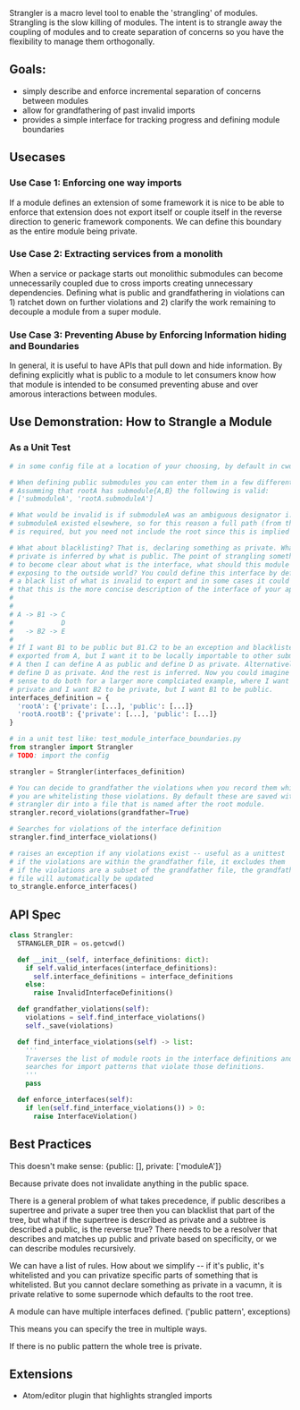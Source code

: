 Strangler is a macro level tool to enable the 'strangling' of modules. Strangling is
the slow killing of modules. The intent is to strangle away the coupling of modules
and to create separation of concerns so you have the flexibility to manage them
orthogonally.

## Goals:
- simply describe and enforce incremental separation of concerns between modules
- allow for grandfathering of past invalid imports
- provides a simple interface for tracking progress and defining module boundaries

## Usecases
### Use Case 1: Enforcing one way imports
If a module defines an extension of some framework it is nice to be able to enforce that
extension does not export itself or couple itself in the reverse direction to
generic framework components. We can define this boundary as the entire module being
private.

### Use Case 2: Extracting services from a monolith
When a service or package starts out monolithic submodules can become unnecessarily
coupled due to cross imports creating unnecessary dependencies. Defining what is public
and grandfathering in violations can 1) ratchet down on further violations and
2) clarify the work remaining to decouple a module from a super module.

### Use Case 3: Preventing Abuse by Enforcing Information hiding and Boundaries
In general, it is useful to have APIs that pull down and hide information. By
defining explicitly what is public to a module to let consumers know how that
module is intended to be consumed preventing abuse and over amorous interactions
between modules.

## Use Demonstration: How to Strangle a Module
### As a Unit Test
```python
# in some config file at a location of your choosing, by default in cwd strangler/config.py

# When defining public submodules you can enter them in a few different ways
# Assumming that rootA has submodule{A,B} the following is valid:
# ['submoduleA', 'rootA.submoduleA']

# What would be invalid is if submoduleA was an ambiguous designator i.e.
# submoduleA existed elsewhere, so for this reason a full path (from the root)
# is required, but you need not include the root since this is implied

# What about blacklisting? That is, declaring something as private. What is
# private is inferred by what is public. The point of strangling something is
# to become clear about what is the interface, what should this module be
# exposing to the outside world? You could define this interface by defining
# a black list of what is invalid to export and in some cases it could be
# that this is the more concise description of the interface of your application.
#
#
# A -> B1 -> C
#            D
#   -> B2 -> E
#
# If I want B1 to be public but B1.C2 to be an exception and blacklisted from being
# exported from A, but I want it to be locally importable to other submodules in
# A then I can define A as public and define D as private. Alternatively, I could
# define D as private. And the rest is inferred. Now you could imagine this makes
# sense to do both for a larger more complciated example, where I want D to be
# private and I want B2 to be private, but I want B1 to be public.
interfaces_definition = {
  'rootA': {'private': [...], 'public': [...]}
  'rootA.rootB': {'private': [...], 'public': [...]}
}

# in a unit test like: test_module_interface_boundaries.py
from strangler import Strangler
# TODO: import the config

strangler = Strangler(interfaces_definition)

# You can decide to grandfather the violations when you record them which means
# you are whitelisting those violations. By default these are saved within
# strangler dir into a file that is named after the root module.
strangler.record_violations(grandfather=True)

# Searches for violations of the interface definition
strangler.find_interface_violations()

# raises an exception if any violations exist -- useful as a unittest
# if the violations are within the grandfather file, it excludes them
# if the violations are a subset of the grandfather file, the grandfather
# file will automatically be updated
to_strangle.enforce_interfaces()
```

## API Spec
```python
class Strangler:
  STRANGLER_DIR = os.getcwd()

  def __init__(self, interface_definitions: dict):
    if self.valid_interfaces(interface_definitions):
      self.interface_definitions = interface_definitions
    else:
      raise InvalidInterfaceDefinitions()

  def grandfather_violations(self):
    violations = self.find_interface_violations()
    self._save(violations)

  def find_interface_violations(self) -> list:
    '''
    Traverses the list of module roots in the interface definitions and
    searches for import patterns that violate those definitions.
    '''
    pass

  def enforce_interfaces(self):
    if len(self.find_interface_violations()) > 0:
      raise InterfaceViolation()
```

## Best Practices
This doesn't make sense:
{public: [], private: ['moduleA']}

Because private does not invalidate anything in the public space.

There is a general problem of what takes precedence, if public describes a supertree and private a super tree then you can blacklist that part of the tree, but what if the supertree is described as private and a subtree is described a public, is the reverse true? There needs to be a resolver that describes and matches up public and private based on specificity, or we can describe modules recursively.

We can have a list of rules. How about we simplify -- if it's public, it's whitelisted and you can privatize specific parts of something that is whitelisted. But you cannot declare something as private in a vacumn, it is private relative to some supernode which defaults to the root tree.

A module can have multiple interfaces defined. ('public pattern', exceptions)

This means you can specify the tree in multiple ways.

If there is no public pattern the whole tree is private.

## Extensions
- Atom/editor plugin that highlights strangled imports
